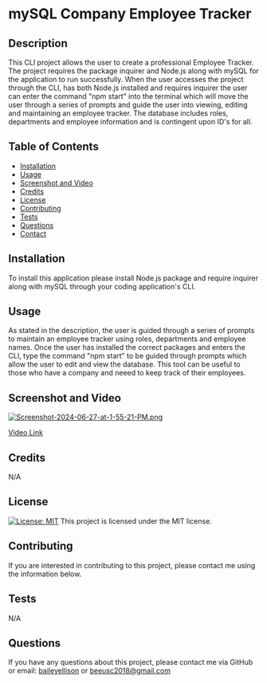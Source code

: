 # mySQL Company Employee Tracker

## Description
This CLI project allows the user to create a professional Employee Tracker. The project requires the package inquirer and Node.js along with mySQL for the application to run successfully. When the user accesses the project through the CLI, has both Node.js installed and requires inquirer the user can enter the command "npm start" into the terminal which will move the user through a series of prompts and guide the user into viewing, editing and maintaining an employee tracker. The database includes roles, departments and employee information and is contingent upon ID's for all.

## Table of Contents
* [Installation](#installation)
* [Usage](#usage)
* [Screenshot and Video](#screenshot-and-video)
* [Credits](#credits)
* [License](#license)
* [Contributing](#contributing)
* [Tests](#tests)
* [Questions](#questions)
* [Contact](#contact)

## Installation
To install this application please install Node.js package and require inquirer along with mySQL through your coding application's CLI.

## Usage
As stated in the description, the user is guided through a series of prompts to maintain an employee tracker using roles, departments and employee names. Once the user has installed the correct packages and enters the CLI, type the command "npm start" to be guided through prompts which allow the user to edit and view the database. This tool can be useful to those who have a company and neeed to keep track of their employees.

## Screenshot and Video
[![Screenshot-2024-06-27-at-1-55-21-PM.png](https://i.postimg.cc/j25QRPHH/Screenshot-2024-06-27-at-1-55-21-PM.png)](https://postimg.cc/N93r4yPF)

[Video Link](https://youtu.be/dLZDAYXQFag)


## Credits
N/A

## License 
[![License: MIT](https://img.shields.io/badge/License-MIT-yellow.svg)](https://opensource.org/licenses/MIT)
This project is licensed under the MIT license.

## Contributing
If you are interested in contributing to this project, please contact me using the information below. 

## Tests
 N/A

## Questions
If you have any questions about this project, please contact me via GitHub or email: [baileyellison](https://github.com/baileyellison) or beeusc2018@gmail.com
